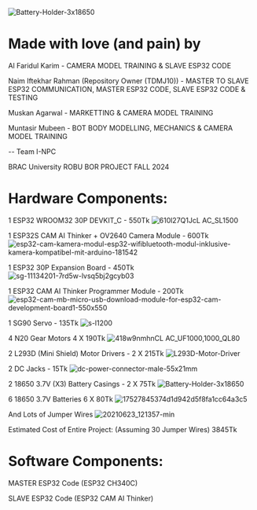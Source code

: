 ![Battery-Holder-3x18650](https://github.com/user-attachments/assets/a7b73ec0-2dc9-4351-bba9-dbdd9aa07e4e)

# Made with love (and pain) by

Al Faridul Karim - CAMERA MODEL TRAINING & SLAVE ESP32 CODE

Naim Iftekhar Rahman (Repository Owner (TDMJ10)) - MASTER TO SLAVE ESP32 COMMUNICATION, MASTER ESP32 CODE, SLAVE ESP32 CODE & TESTING

Muskan Agarwal - MARKETTING & CAMERA MODEL TRAINING

Muntasir Mubeen - BOT BODY MODELLING, MECHANICS & CAMERA MODEL TRAINING

  -- Team I-NPC

BRAC University ROBU BOR PROJECT FALL 2024

 


# Hardware Components:

1 ESP32 WROOM32 30P DEVKIT_C - 550Tk
![610l27Q1JcL _AC_SL1500_](https://github.com/user-attachments/assets/ea8c1db3-b6bb-4597-b7b7-91b955093ab1)

1 ESP32S CAM AI Thinker + OV2640 Camera Module - 600Tk
![esp32-cam-kamera-modul-esp32-wifibluetooth-modul-inklusive-kamera-kompatibel-mit-arduino-181542](https://github.com/user-attachments/assets/96cbf133-9080-4428-95c6-79c790c98706)

1 ESP32 30P Expansion Board - 450Tk
![sg-11134201-7rd5w-lvsq5bj2gcyb03](https://github.com/user-attachments/assets/c8ff75c3-ace7-4c14-886d-0f565f7b8d10)

1 ESP32 CAM AI Thinker Programmer Module - 200Tk
![esp32-cam-mb-micro-usb-download-module-for-esp32-cam-development-board1-550x550](https://github.com/user-attachments/assets/0075bed6-54d5-4420-81a7-694704226413)

1 SG90 Servo - 135Tk
![s-l1200](https://github.com/user-attachments/assets/3b41598f-e318-4124-8baf-506f8f2d3b86)

4 N20 Gear Motors 4 X 190Tk
![418w9nmhnCL _AC_UF1000,1000_QL80_](https://github.com/user-attachments/assets/3cc8cbc8-28bc-4dce-8e36-68e2698f0fca)

2 L293D (Mini Shield) Motor Drivers - 2 X 215Tk
![L293D-Motor-Driver](https://github.com/user-attachments/assets/d2db0aa4-e0dd-4cde-9c3d-ecbfb2e2c147)

2 DC Jacks - 15Tk
![dc-power-connector-male-55x21mm](https://github.com/user-attachments/assets/ae94c041-2385-4f2e-952e-ec9ced602bfb)

2 18650 3.7V (X3) Battery Casings - 2 X 75Tk
![Battery-Holder-3x18650](https://github.com/user-attachments/assets/000b60f7-f305-4a1f-a5aa-a0afdb64c741)

6 18650 3.7V Batteries 6 X 80Tk
![17527845374d1d942d5f8fa1cc64a3c5](https://github.com/user-attachments/assets/f3caed29-6662-464a-bc63-989354989c9c)

And Lots of Jumper Wires
![20210623_121357-min](https://github.com/user-attachments/assets/5128b03a-af0f-497c-8cab-8718fa6f3f4f)


Estimated Cost of Entire Project: (Assuming 30 Jumper Wires) 3845Tk

# Software Components:

MASTER ESP32 Code (ESP32 CH340C)

SLAVE ESP32 Code (ESP32 CAM AI Thinker)
